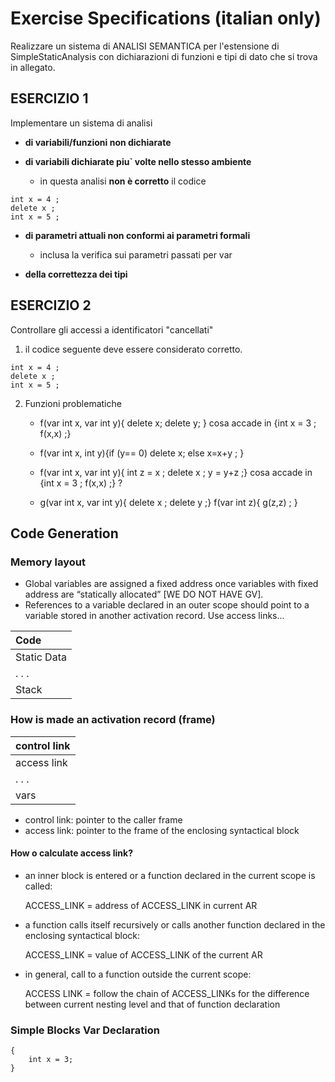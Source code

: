 # Exercise Specifications (italian only)

Realizzare un sistema di ANALISI SEMANTICA per l'estensione di SimpleStaticAnalysis con dichiarazioni di funzioni e tipi di dato che si trova in allegato.

## ESERCIZIO 1

Implementare un sistema di analisi 

* **di variabili/funzioni non dichiarate**

* **di variabili dichiarate piu` volte nello stesso ambiente**
    * in questa analisi **non è corretto** il codice  
~~~~
int x = 4 ;
delete x ; 
int x = 5 ;
~~~~

* **di parametri attuali non conformi ai parametri formali**
    * inclusa la verifica sui parametri passati per var

* **della correttezza dei tipi** 

## ESERCIZIO 2

Controllare gli accessi a identificatori "cancellati"


1. il codice seguente deve essere considerato corretto.
~~~~
int x = 4 ;
delete x ; 
int x = 5 ;
~~~~

2. Funzioni problematiche

    * f(var int x, var int y){ delete x; delete y; }  cosa accade in {int x = 3 ; f(x,x) ;} 

    * f(var int x, int y){if (y== 0) delete x; else x=x+y ; } 
    
    * f(var int x, var int y){ int z = x ; delete x ; y = y+z ;} cosa accade in {int x = 3 ; f(x,x) ;} ?

    * g(var int x, var int y){ delete x ; delete y ;} f(var int z){ g(z,z) ; }


## Code Generation

### Memory layout 

- Global variables are assigned a fixed address once variables with fixed address are “statically allocated” [WE DO NOT HAVE GV].
- References to a variable declared in an outer scope should point to a variable stored in another activation record. Use access links...

| Code          |          
| :------------ |     
| Static Data   |  
|       . . .   |
|   Stack       |      

### How is made an activation record (frame)

| control link  |          
| :------------ |     
| access link   |  
|       . . .   |
|   vars       | 

- control link: pointer to the caller frame
- access link: pointer to the frame of the enclosing syntactical block

#### How o calculate access link?
- an inner block is entered or a function declared in the
  current scope is called:
  
  ACCESS_LINK = address of ACCESS_LINK in current AR
- a function calls itself recursively or calls another function
  declared in the enclosing syntactical block:
  
  ACCESS_LINK = value of ACCESS_LINK of the current AR
- in general, call to a function outside the current scope:
  
  ACCESS LINK = follow the chain of ACCESS_LINKs for
   the difference between current
   nesting level and that of function
   declaration   

### Simple Blocks Var Declaration 

```
{
    int x = 3;
}
```
